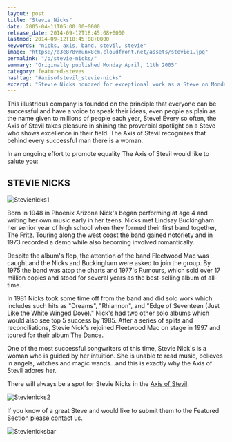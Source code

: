 ```yaml
---
layout: post
title: "Stevie Nicks"
date: 2005-04-11T05:00:00+0000
release_date: 2014-09-12T18:45:08+0000
lastmod: 2014-09-12T18:45:08+0000
keywords: "nicks, axis, band, stevil, stevie"
image: "https://d3e878vmunx8cm.cloudfront.net/assets/stevie1.jpg"
permalink: "/p/stevie-nicks/"
summary: "Originally published Monday April, 11th 2005"
category: featured-steves
hashtag: "#axisofstevil_stevie-nicks"
excerpt: "Stevie Nicks honored for exceptional work as a Steve on Monday April, 11th 2005"
---
```


[id_1]: https://d3e878vmunx8cm.cloudfront.net/assets/stevie1.jpg "Stevienicks1"[id_2]: https://d3e878vmunx8cm.cloudfront.net/assets/stevie3.jpg "Stevienicks2"[id_3]: https://d3e878vmunx8cm.cloudfront.net/assets/stevie2.jpg "SteveCarellbar"
This illustrious company is founded on the principle that everyone can be successful and have a voice to speak their ideas, even people as plain as the name given to millions of people each year, Steve! Every so often, the Axis of Stevil takes pleasure in shining the proverbial spotlight on a Steve who shows excellence in their field. The Axis of Stevil recognizes that behind every successful man there is a woman.

In an ongoing effort to promote equality The Axis of Stevil would like to salute you:

## STEVIE NICKS ##

![Stevienicks1][id_1]

Born in 1948 in Phoenix Arizona Nick's began performing at age 4 and writing her own music early in her teens. Nicks met Lindsay
Buckingham her senior year of high school when they formed their first band together, The Fritz. Touring along the west coast the band gained notoriety and in 1973 recorded a demo while also becoming involved romantically.

Despite the album's flop, the attention of the band Fleetwood Mac was caught and the Nicks and Buckingham were asked to join the group. By 1975 the band was atop the charts and 1977's Rumours, which sold over 17 million copies and stood for several years as the best-selling album of all-time.

In 1981 Nicks took some time off from the band and did solo work which includes such hits as "Dreams", "Rhiannon", and "Edge of Seventeen (Just Like the White Winged Dove)." Nick's had two other solo albums which would also see top 5 success by 1985. After a series of splits and reconciliations, Stevie Nick's rejoined Fleetwood Mac on stage in 1997 and toured for their album The Dance.

One of the most successful songwriters of this time, Stevie Nick's is a woman who is guided by her intuition. She is unable to read music, believes in angels, witches and magic wands…and this is exactly why the Axis of Stevil adores her.

There will always be a spot for Stevie Nicks in the [Axis of Stevil](/ "Axis of Stevil").

![Stevienicks2][id_2]

If you know of a great Steve and would like to submit them to the Featured Section please [contact](/contact) us.

![Stevienicksbar][id_3]
